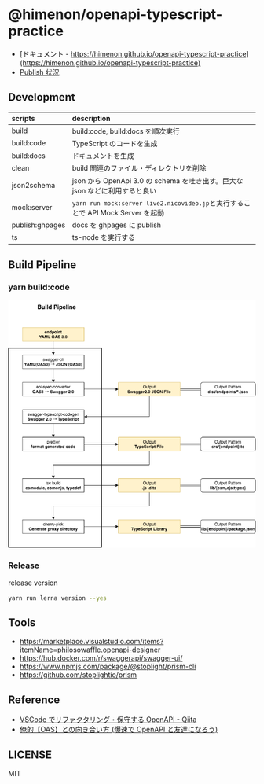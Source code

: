 # @himenon/openapi-typescript-practice

- [ドキュメント - https://himenon.github.io/openapi-typescript-practice](https://himenon.github.io/openapi-typescript-practice)
- [Publish 状況](https://dwango.jfrog.io/dwango/api/npm/npm/@himenon/openapi-typescript-practice)

## Development

| scripts         | description                                                                      |
| :-------------- | :------------------------------------------------------------------------------- |
| build           | build:code, build:docs を順次実行                                                |
| build:code      | TypeScript のコードを生成                                                        |
| build:docs      | ドキュメントを生成                                                               |
| clean           | build 関連のファイル・ディレクトリを削除                                         |
| json2schema     | json から OpenApi 3.0 の schema を吐き出す。巨大な json などに利用すると良い     |
| mock:server     | `yarn run mock:server live2.nicovideo.jp`と実行することで API Mock Server を起動 |
| publish:ghpages | docs を ghpages に publish                                                       |
| ts              | ts-node を実行する                                                               |

## Build Pipeline

### yarn build:code

![build:code](./build-pipeline.png)

### Release

release version

```bash
yarn run lerna version --yes
```

## Tools

- https://marketplace.visualstudio.com/items?itemName=philosowaffle.openapi-designer
- https://hub.docker.com/r/swaggerapi/swagger-ui/
- https://www.npmjs.com/package/@stoplight/prism-cli
- https://github.com/stoplightio/prism

## Reference

- [VSCode でリファクタリング・保守する OpenAPI - Qiita](https://qiita.com/tMinami/items/5b1a921e82b4c7979cd1)
- [俺的【OAS】との向き合い方 (爆速で OpenAPI と友達になろう)](https://tech-blog.optim.co.jp/entry/2020/04/13/100000)

## LICENSE

MIT
